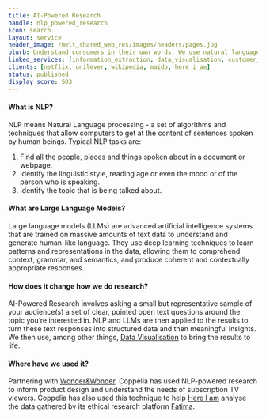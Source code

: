 ```yaml
---
title: AI-Powered Research
handle: nlp_powered_research
icon: search
layout: service
header_image: /melt_shared_web_res/images/headers/pages.jpg
blurb: Understand consumers in their own words. We use natural language processing and LLMs on well-structured open ended survey questions to bring you closer to the consumer’s perspective. They get to speak their minds. You get to make sense of it.
linked_services: [information_extraction, data_visualisation, customer_segmentation]
clients: [netflix, unilever, wikipedia, maido, here_i_am]
status: published
display_score: S03
---
```


#### What is NLP?

NLP means Natural Language processing - a set of algorithms and techniques that allow computers to get at the content of sentences spoken by human beings. Typical NLP tasks are:

1. Find all the people, places and things spoken about in a document or webpage.
2. Identify the linguistic style, reading age or even the mood  or of the person who is speaking.
3. Identify the topic that is being talked about.

#### What are Large Language Models?

Large language models (LLMs) are advanced artificial intelligence systems that are trained on massive amounts of text data to understand and generate human-like language. They use deep learning techniques to learn patterns and representations in the data, allowing them to comprehend context, grammar, and semantics, and produce coherent and contextually appropriate responses. 

#### How does it change how we do research?

AI-Powered Research involves asking a small but representative sample of your audience(s) a set of clear, pointed open text questions around the topic you’re interested in. NLP and LLMs are then applied to the results to turn these text responses into structured data and then meaningful insights. We then use, among other things, [Data Visualisation](/services/data_visualisation) to bring the results to life.

#### Where have we used it?

Partnering with [Wonder&Wonder](/melt_members/mark_potts), Coppelia has used NLP-powered research to inform product design and understand the needs of subscription TV viewers. Coppelia has also used this technique to help [Here I am](https://www.hereiamstudio.com) analyse the data gathered by its ethical research platform [Fatima](https://www.hereiamstudio.com/fatima).
